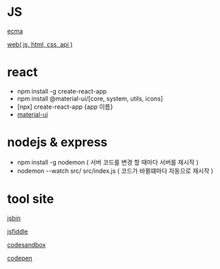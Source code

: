 # JS

<a href="https://ecma-international.org/" target="_blank">ecma</a>

<a href="https://developer.mozilla.org/ko/" target="_blank">web( js, html, css, api )</a>

# react
- npm install -g create-react-app
- npm install @material-ui/[core, system, utils, icons]
- [npx] create-react-app {app 이름}
- <a href="https://mui.com//" target="_blank">material-ui</a>

# nodejs & express
- npm install -g nodemon ( 서버 코드를 변경 할 때마다 서버를 재시작 )
- nodemon --watch src/ src/index.js ( 코드가 바뀔떄마다 자동으로 재시작 )

# tool site

<a href="http://jsbin.com" target="_blank">jsbin</a>

<a href="http://jsfiddle.net" target="_blank">jsfiddle</a>

<a href="http://codesandbox.io" target="_blank">codesandbox</a>

<a href="https://codepen.io/" target="_blank">codepen</a>
